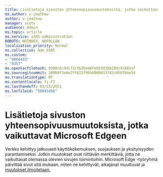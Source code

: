 ```yaml
---
title: Lisätietoja sivuston yhteensopivuusmuutoksista, jotka vaikuttavat Microsoft Edgeen
ms.author: v-jmathew
author: v-jmathew
manager: scotv
audience: Admin
ms.topic: article
ms.service: o365-administration
ROBOTS: NOINDEX, NOFOLLOW
localization_priority: Normal
ms.collection: Adm_O365
ms.custom:
- "9004433"
- "8357"
ms.openlocfilehash: 9398c6c9dc72cfb26ee8fe923d30b100c41881af
ms.sourcegitcommit: 309b9f3e6e2ff622f95bb860d337d2c05b7bbe54
ms.translationtype: MT
ms.contentlocale: fi-FI
ms.lasthandoff: 03/15/2021
ms.locfileid: "50841456"
---
```

# <a name="learn-about-site-compatibility-affecting-changes-coming-to-microsoft-edge"></a>Lisätietoja sivuston yhteensopivuusmuutoksista, jotka vaikuttavat Microsoft Edgeen

Verkko kehittyy jatkuvasti käyttökokemuksen, suojauksen ja yksityisyyden parantamiseksi. Jotkin muutokset ovat riittävän merkittäviä, jotta ne vaikuttavat olemassa olevien sivujen toimintoihin. Microsoft Edge -työryhmä päivittää sivut sitä mukaan, miten ne kehittyvät, aikajanat muuttuvat ja [muutokset ilmoitetaan.](https://go.microsoft.com/fwlink/?linkid=2135534)
